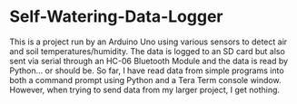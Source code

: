 # Self-Watering-Data-Logger
This is a project run by an Arduino Uno using various sensors to detect air and soil temperatures/humidity. The data is logged to an SD card but also sent via serial through an HC-06 Bluetooth Module and the data is read by Python... or should be.  So far, I have read data from simple programs into both a command prompt using Python and a Tera Term console window. However, when trying to send data from my larger project, I get nothing.
